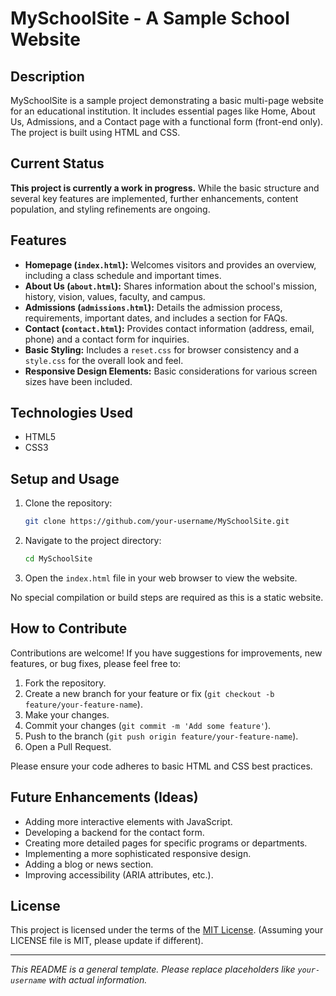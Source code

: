 # MySchoolSite - A Sample School Website

## Description

MySchoolSite is a sample project demonstrating a basic multi-page website for an educational institution. It includes essential pages like Home, About Us, Admissions, and a Contact page with a functional form (front-end only). The project is built using HTML and CSS.

## Current Status

**This project is currently a work in progress.** While the basic structure and several key features are implemented, further enhancements, content population, and styling refinements are ongoing.

## Features

*   **Homepage (`index.html`):** Welcomes visitors and provides an overview, including a class schedule and important times.
*   **About Us (`about.html`):** Shares information about the school's mission, history, vision, values, faculty, and campus.
*   **Admissions (`admissions.html`):** Details the admission process, requirements, important dates, and includes a section for FAQs.
*   **Contact (`contact.html`):** Provides contact information (address, email, phone) and a contact form for inquiries.
*   **Basic Styling:** Includes a `reset.css` for browser consistency and a `style.css` for the overall look and feel.
*   **Responsive Design Elements:** Basic considerations for various screen sizes have been included.

## Technologies Used

*   HTML5
*   CSS3

## Setup and Usage

1.  Clone the repository:
    ```bash
    git clone https://github.com/your-username/MySchoolSite.git
    ```
2.  Navigate to the project directory:
    ```bash
    cd MySchoolSite
    ```
3.  Open the `index.html` file in your web browser to view the website.

No special compilation or build steps are required as this is a static website.

## How to Contribute

Contributions are welcome! If you have suggestions for improvements, new features, or bug fixes, please feel free to:

1.  Fork the repository.
2.  Create a new branch for your feature or fix (`git checkout -b feature/your-feature-name`).
3.  Make your changes.
4.  Commit your changes (`git commit -m 'Add some feature'`).
5.  Push to the branch (`git push origin feature/your-feature-name`).
6.  Open a Pull Request.

Please ensure your code adheres to basic HTML and CSS best practices.

## Future Enhancements (Ideas)

*   Adding more interactive elements with JavaScript.
*   Developing a backend for the contact form.
*   Creating more detailed pages for specific programs or departments.
*   Implementing a more sophisticated responsive design.
*   Adding a blog or news section.
*   Improving accessibility (ARIA attributes, etc.).

## License

This project is licensed under the terms of the [MIT License](LICENSE). (Assuming your LICENSE file is MIT, please update if different).

---

*This README is a general template. Please replace placeholders like `your-username` with actual information.*
